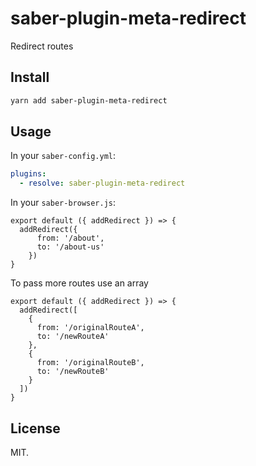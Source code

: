 # saber-plugin-meta-redirect

Redirect routes

## Install

```bash
yarn add saber-plugin-meta-redirect
```

## Usage

In your `saber-config.yml`:

```yml
plugins:
  - resolve: saber-plugin-meta-redirect
```

In your `saber-browser.js`:

```
export default ({ addRedirect }) => {
  addRedirect({
      from: '/about',
      to: '/about-us'
    })
}
```

To pass more routes use an array

```
export default ({ addRedirect }) => {
  addRedirect([
    {
      from: '/originalRouteA',
      to: '/newRouteA'
    },
    {
      from: '/originalRouteB',
      to: '/newRouteB'
    }
  ])
}
```

## License

MIT.
